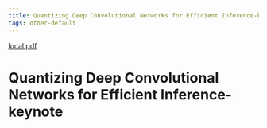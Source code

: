 ```yaml
---
title: Quantizing Deep Convolutional Networks for Efficient Inference-keynote
tags: other-default
---
```


[local pdf](../../../pdfs/Quantizing%20Deep%20Convolutional%20Networks%20for%20Efficient%20Inference-keynote.pdf)

# Quantizing Deep Convolutional Networks for Efficient Inference-keynote
